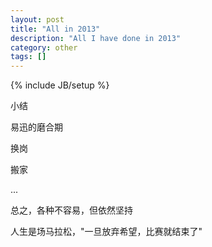 ```yaml
---
layout: post
title: "All in 2013"
description: "All I have done in 2013"
category: other
tags: []
---
```

{% include JB/setup %}

小结

易迅的磨合期

换岗

搬家

...

总之，各种不容易，但依然坚持

人生是场马拉松，"一旦放弃希望，比赛就结束了"
